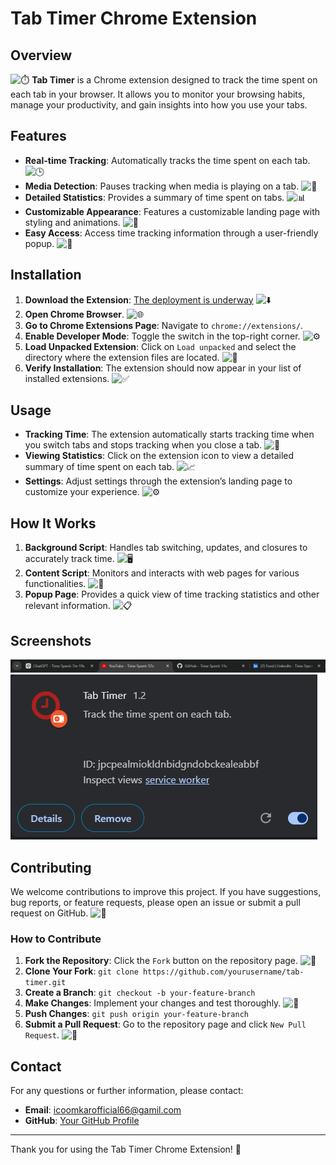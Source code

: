 # Tab Timer Chrome Extension

## Overview

![⏱️](https://img.icons8.com/ios-filled/50/000000/stopwatch.png) **Tab Timer** is a Chrome extension designed to track the time spent on each tab in your browser. It allows you to monitor your browsing habits, manage your productivity, and gain insights into how you use your tabs.

## Features

- **Real-time Tracking**: Automatically tracks the time spent on each tab. ![🕒](https://img.icons8.com/ios-filled/50/000000/timer.png)
- **Media Detection**: Pauses tracking when media is playing on a tab. ![🎵](https://img.icons8.com/ios-filled/50/000000/music.png)
- **Detailed Statistics**: Provides a summary of time spent on tabs. ![📊](https://img.icons8.com/ios-filled/50/000000/statistics.png)
- **Customizable Appearance**: Features a customizable landing page with styling and animations. ![🎨](https://img.icons8.com/ios-filled/50/000000/color-palette.png)
- **Easy Access**: Access time tracking information through a user-friendly popup. ![📲](https://img.icons8.com/ios-filled/50/000000/mobile.png)

## Installation

1. **Download the Extension**: [The deployment is underway](#) ![⬇️](https://img.icons8.com/ios-filled/50/000000/download.png)
2. **Open Chrome Browser**. ![🌐](https://img.icons8.com/ios-filled/50/000000/google-chrome.png)
3. **Go to Chrome Extensions Page**: Navigate to `chrome://extensions/`.
4. **Enable Developer Mode**: Toggle the switch in the top-right corner. ![⚙️](https://img.icons8.com/ios-filled/50/000000/settings.png)
5. **Load Unpacked Extension**: Click on `Load unpacked` and select the directory where the extension files are located. ![📁](https://img.icons8.com/ios-filled/50/000000/folder-invoices.png)
6. **Verify Installation**: The extension should now appear in your list of installed extensions. ![✅](https://img.icons8.com/ios-filled/50/000000/checkmark.png)

## Usage

- **Tracking Time**: The extension automatically starts tracking time when you switch tabs and stops tracking when you close a tab. ![🔄](https://img.icons8.com/ios-filled/50/000000/refresh.png)
- **Viewing Statistics**: Click on the extension icon to view a detailed summary of time spent on each tab. ![📈](https://img.icons8.com/ios-filled/50/000000/line-chart.png)
- **Settings**: Adjust settings through the extension’s landing page to customize your experience. ![⚙️](https://img.icons8.com/ios-filled/50/000000/settings.png)

## How It Works

1. **Background Script**: Handles tab switching, updates, and closures to accurately track time. ![🖥️](https://img.icons8.com/ios-filled/50/000000/computer.png)
2. **Content Script**: Monitors and interacts with web pages for various functionalities. ![📜](https://img.icons8.com/ios-filled/50/000000/document.png)
3. **Popup Page**: Provides a quick view of time tracking statistics and other relevant information. ![📋](https://img.icons8.com/ios-filled/50/000000/clipboard.png)

## Screenshots

![Screenshot 1](assets/image2.png)
![Screenshot 2](assets/image.png)

## Contributing

We welcome contributions to improve this project. If you have suggestions, bug reports, or feature requests, please open an issue or submit a pull request on GitHub. ![🤝](https://img.icons8.com/ios-filled/50/000000/handshake.png)

### How to Contribute

1. **Fork the Repository**: Click the `Fork` button on the repository page. ![🍴](https://img.icons8.com/ios-filled/50/000000/fork.png)
2. **Clone Your Fork**: `git clone https://github.com/yourusername/tab-timer.git`
3. **Create a Branch**: `git checkout -b your-feature-branch`
4. **Make Changes**: Implement your changes and test thoroughly. ![🧪](https://img.icons8.com/ios-filled/50/000000/test-tube.png)
5. **Push Changes**: `git push origin your-feature-branch`
6. **Submit a Pull Request**: Go to the repository page and click `New Pull Request`. ![🔄](https://img.icons8.com/ios-filled/50/000000/git-merge.png)

## Contact

For any questions or further information, please contact:

- **Email**: icoomkarofficial66@gamil.com
- **GitHub**: [Your GitHub Profile](https://github.com/Ombiradar07)

---

Thank you for using the Tab Timer Chrome Extension! 🎉
